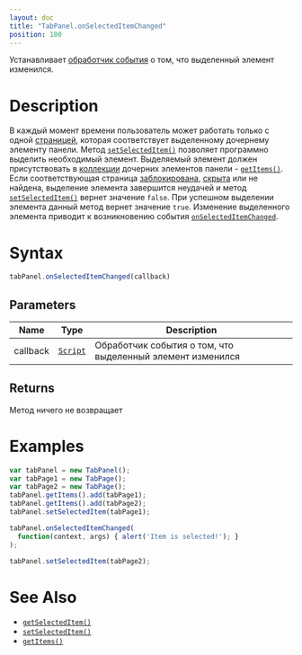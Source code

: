 ```yaml
---
layout: doc
title: "TabPanel.onSelectedItemChanged"
position: 100
---
```


Устанавливает [обработчик события](../../../Core/Script/) о том, что выделенный элемент изменился.

# Description

В каждый момент времени пользователь может работать только с одной [страницей](../TabPage/), которая
соответствует выделенному дочернему элементу панели. Метод [`setSelectedItem()`](../TabPanel.setSelectedItem/)
позволяет программно выделить необходимый элемент. Выделяемый элемент должен присутствовать в
[коллекции](../../../Core/Collection/) дочерних элементов панели - [`getItems()`](../../../Core/Elements/Container/Container.getItems/).
Если соответствующая страница [заблокирована](../../../Core/Elements/Element/Element.getEnabled/),
[скрыта](../../../Core/Elements/Element/Element.getVisible/) или не найдена, выделение элемента
завершится неудачей и метод [`setSelectedItem()`](../TabPanel.setSelectedItem/) вернет значение
`false`. При успешном выделении элемента данный метод вернет значение `true`. Изменение выделенного
элемента приводит к возникновению события [`onSelectedItemChanged`](../TabPanel.onSelectedItemChanged/).

# Syntax

```js
tabPanel.onSelectedItemChanged(callback)
```

## Parameters

|Name|Type|Description|
|----|----|-----------|
|callback|[`Script`](../../../Core/Script/)|Обработчик события о том, что выделенный элемент изменился|

## Returns

Метод ничего не возвращает

# Examples

```js
var tabPanel = new TabPanel();
var tabPage1 = new TabPage();
var tabPage2 = new TabPage();
tabPanel.getItems().add(tabPage1);
tabPanel.getItems().add(tabPage2);
tabPanel.setSelectedItem(tabPage1);

tabPanel.onSelectedItemChanged(
  function(context, args) { alert('Item is selected!'); }
);

tabPanel.setSelectedItem(tabPage2);
```

# See Also

* [`getSelectedItem()`](../TabPanel.getSelectedItem/)
* [`setSelectedItem()`](../TabPanel.setSelectedItem/)
* [`getItems()`](../TabPanel.getItems/)
